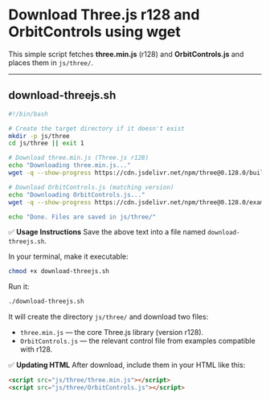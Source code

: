 # Download Three.js r128 and OrbitControls using wget

This simple script fetches **three.min.js** (r128) and **OrbitControls.js** and places them in `js/three/`.

---

## download-threejs.sh

```bash
#!/bin/bash

# Create the target directory if it doesn't exist
mkdir -p js/three
cd js/three || exit 1

# Download three.min.js (Three.js r128)
echo "Downloading three.min.js..."
wget -q --show-progress https://cdn.jsdelivr.net/npm/three@0.128.0/build/three.min.js

# Download OrbitControls.js (matching version)
echo "Downloading OrbitControls.js..."
wget -q --show-progress https://cdn.jsdelivr.net/npm/three@0.128.0/examples/js/controls/OrbitControls.js

echo "Done. Files are saved in js/three/"
```

✅ **Usage Instructions**
Save the above text into a file named `download-threejs.sh`.

In your terminal, make it executable:

```bash
chmod +x download-threejs.sh
```

Run it:

```bash
./download-threejs.sh
```

It will create the directory `js/three/` and download two files:

* `three.min.js` — the core Three.js library (version r128).
* `OrbitControls.js` — the relevant control file from examples compatible with r128.

✅ **Updating HTML**
After download, include them in your HTML like this:

```html
<script src="js/three/three.min.js"></script>
<script src="js/three/OrbitControls.js"></script>
```
